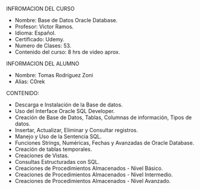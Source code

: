 INFROMACION DEL CURSO
* Nombre: Base de Datos Oracle Database.
* Profesor: Victor Ramos.
* Idioma: Español.
* Certificado: Udemy.
* Numero de Clases: 53.
* Contenido del curso: 8 hrs de video aprox.

INFORMACION DEL ALUMNO
* Nombre: Tomas Rodriguez Zoni
* Alias: C0rek

CONTENIDO:
* Descarga e Instalación de la Base de datos.
* Uso del Interface Oracle SQL Developer.
* Creación de Base de Datos, Tablas, Columnas de información, Tipos de datos.
* Insertar, Actualizar, Eliminar y Consultar registros.
* Manejo y Uso de la Sentencia SQL.
* Funciones Strings, Numéricas, Fechas y Avanzadas de Oracle Database.
* Creación de tablas temporales.
* Creaciones de Vistas.
* Consultas Estructuradas con SQL.
* Creaciones de Procedimientos Almacenados - Nivel Básico.
* Creaciones de Procedimientos Almacenados - Nivel Intermedio.
* Creaciones de Procedimientos Almacenados - Nivel Avanzado.
